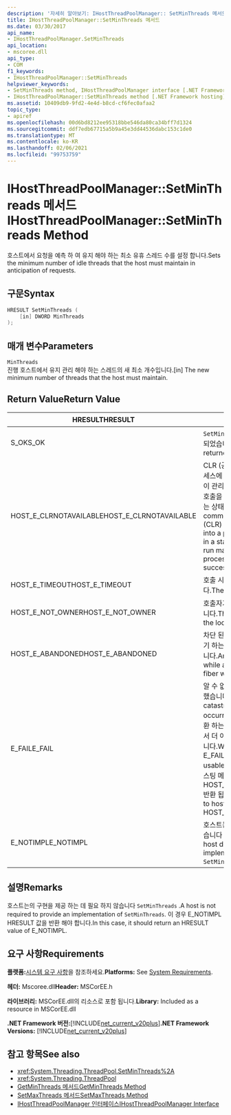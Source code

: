```yaml
---
description: '자세히 알아보기: IHostThreadPoolManager:: SetMinThreads 메서드'
title: IHostThreadPoolManager::SetMinThreads 메서드
ms.date: 03/30/2017
api_name:
- IHostThreadPoolManager.SetMinThreads
api_location:
- mscoree.dll
api_type:
- COM
f1_keywords:
- IHostThreadPoolManager::SetMinThreads
helpviewer_keywords:
- SetMinThreads method, IHostThreadPoolManager interface [.NET Framework hosting]
- IHostThreadPoolManager::SetMinThreads method [.NET Framework hosting]
ms.assetid: 10409db9-9fd2-4e4d-b8cd-cf6fec0afaa2
topic_type:
- apiref
ms.openlocfilehash: 00d6bd8212ee95318bbe546da80ca34bff7d1324
ms.sourcegitcommit: ddf7edb67715a5b9a45e3dd44536dabc153c1de0
ms.translationtype: MT
ms.contentlocale: ko-KR
ms.lasthandoff: 02/06/2021
ms.locfileid: "99753759"
---
```

# <a name="ihostthreadpoolmanagersetminthreads-method"></a><span data-ttu-id="8a013-103">IHostThreadPoolManager::SetMinThreads 메서드</span><span class="sxs-lookup"><span data-stu-id="8a013-103">IHostThreadPoolManager::SetMinThreads Method</span></span>

<span data-ttu-id="8a013-104">호스트에서 요청을 예측 하 여 유지 해야 하는 최소 유휴 스레드 수를 설정 합니다.</span><span class="sxs-lookup"><span data-stu-id="8a013-104">Sets the minimum number of idle threads that the host must maintain in anticipation of requests.</span></span>  
  
## <a name="syntax"></a><span data-ttu-id="8a013-105">구문</span><span class="sxs-lookup"><span data-stu-id="8a013-105">Syntax</span></span>  
  
```cpp  
HRESULT SetMinThreads (  
    [in] DWORD MinThreads  
);  
```  
  
## <a name="parameters"></a><span data-ttu-id="8a013-106">매개 변수</span><span class="sxs-lookup"><span data-stu-id="8a013-106">Parameters</span></span>  

 `MinThreads`  
 <span data-ttu-id="8a013-107">진행 호스트에서 유지 관리 해야 하는 스레드의 새 최소 개수입니다.</span><span class="sxs-lookup"><span data-stu-id="8a013-107">[in] The new minimum number of threads that the host must maintain.</span></span>  
  
## <a name="return-value"></a><span data-ttu-id="8a013-108">Return Value</span><span class="sxs-lookup"><span data-stu-id="8a013-108">Return Value</span></span>  
  
|<span data-ttu-id="8a013-109">HRESULT</span><span class="sxs-lookup"><span data-stu-id="8a013-109">HRESULT</span></span>|<span data-ttu-id="8a013-110">설명</span><span class="sxs-lookup"><span data-stu-id="8a013-110">Description</span></span>|  
|-------------|-----------------|  
|<span data-ttu-id="8a013-111">S_OK</span><span class="sxs-lookup"><span data-stu-id="8a013-111">S_OK</span></span>|<span data-ttu-id="8a013-112">`SetMinThreads` 성공적으로 반환 되었습니다.</span><span class="sxs-lookup"><span data-stu-id="8a013-112">`SetMinThreads` returned successfully.</span></span>|  
|<span data-ttu-id="8a013-113">HOST_E_CLRNOTAVAILABLE</span><span class="sxs-lookup"><span data-stu-id="8a013-113">HOST_E_CLRNOTAVAILABLE</span></span>|<span data-ttu-id="8a013-114">CLR (공용 언어 런타임)이 프로세스에 로드 되지 않았거나 CLR이 관리 코드를 실행할 수 없거나 호출을 성공적으로 처리할 수 없는 상태에 있습니다.</span><span class="sxs-lookup"><span data-stu-id="8a013-114">The common language runtime (CLR) has not been loaded into a process, or the CLR is in a state in which it cannot run managed code or process the call successfully.</span></span>|  
|<span data-ttu-id="8a013-115">HOST_E_TIMEOUT</span><span class="sxs-lookup"><span data-stu-id="8a013-115">HOST_E_TIMEOUT</span></span>|<span data-ttu-id="8a013-116">호출 시간이 초과 되었습니다.</span><span class="sxs-lookup"><span data-stu-id="8a013-116">The call timed out.</span></span>|  
|<span data-ttu-id="8a013-117">HOST_E_NOT_OWNER</span><span class="sxs-lookup"><span data-stu-id="8a013-117">HOST_E_NOT_OWNER</span></span>|<span data-ttu-id="8a013-118">호출자가 잠금을 소유 하지 않습니다.</span><span class="sxs-lookup"><span data-stu-id="8a013-118">The caller does not own the lock.</span></span>|  
|<span data-ttu-id="8a013-119">HOST_E_ABANDONED</span><span class="sxs-lookup"><span data-stu-id="8a013-119">HOST_E_ABANDONED</span></span>|<span data-ttu-id="8a013-120">차단 된 스레드나 파이버에서 대기 하는 동안 이벤트를 취소 했습니다.</span><span class="sxs-lookup"><span data-stu-id="8a013-120">An event was canceled while a blocked thread or fiber was waiting on it.</span></span>|  
|<span data-ttu-id="8a013-121">E_FAIL</span><span class="sxs-lookup"><span data-stu-id="8a013-121">E_FAIL</span></span>|<span data-ttu-id="8a013-122">알 수 없는 치명적인 오류가 발생 했습니다.</span><span class="sxs-lookup"><span data-stu-id="8a013-122">An unknown catastrophic failure occurred.</span></span> <span data-ttu-id="8a013-123">메서드가 E_FAIL 반환 하는 경우 해당 프로세스 내에서 더 이상 CLR을 사용할 수 없습니다.</span><span class="sxs-lookup"><span data-stu-id="8a013-123">When a method returns E_FAIL, the CLR is no longer usable within the process.</span></span> <span data-ttu-id="8a013-124">호스팅 메서드를 이후에 호출 하면 HOST_E_CLRNOTAVAILABLE 반환 됩니다.</span><span class="sxs-lookup"><span data-stu-id="8a013-124">Subsequent calls to hosting methods return HOST_E_CLRNOTAVAILABLE.</span></span>|  
|<span data-ttu-id="8a013-125">E_NOTIMPL</span><span class="sxs-lookup"><span data-stu-id="8a013-125">E_NOTIMPL</span></span>|<span data-ttu-id="8a013-126">호스트는의 구현을 제공 하지 않습니다 `SetMinThreads` .</span><span class="sxs-lookup"><span data-stu-id="8a013-126">The host does not provide an implementation of `SetMinThreads`.</span></span>|  
  
## <a name="remarks"></a><span data-ttu-id="8a013-127">설명</span><span class="sxs-lookup"><span data-stu-id="8a013-127">Remarks</span></span>  

 <span data-ttu-id="8a013-128">호스트는의 구현을 제공 하는 데 필요 하지 않습니다 `SetMinThreads` .</span><span class="sxs-lookup"><span data-stu-id="8a013-128">A host is not required to provide an implementation of `SetMinThreads`.</span></span> <span data-ttu-id="8a013-129">이 경우 E_NOTIMPL HRESULT 값을 반환 해야 합니다.</span><span class="sxs-lookup"><span data-stu-id="8a013-129">In this case, it should return an HRESULT value of E_NOTIMPL.</span></span>  
  
## <a name="requirements"></a><span data-ttu-id="8a013-130">요구 사항</span><span class="sxs-lookup"><span data-stu-id="8a013-130">Requirements</span></span>  

 <span data-ttu-id="8a013-131">**플랫폼:**[시스템 요구 사항](../../get-started/system-requirements.md)을 참조하세요.</span><span class="sxs-lookup"><span data-stu-id="8a013-131">**Platforms:** See [System Requirements](../../get-started/system-requirements.md).</span></span>  
  
 <span data-ttu-id="8a013-132">**헤더:** Mscoree.dll</span><span class="sxs-lookup"><span data-stu-id="8a013-132">**Header:** MSCorEE.h</span></span>  
  
 <span data-ttu-id="8a013-133">**라이브러리:** MSCorEE.dll의 리소스로 포함 됩니다.</span><span class="sxs-lookup"><span data-stu-id="8a013-133">**Library:** Included as a resource in MSCorEE.dll</span></span>  
  
 <span data-ttu-id="8a013-134">**.NET Framework 버전:**[!INCLUDE[net_current_v20plus](../../../../includes/net-current-v20plus-md.md)]</span><span class="sxs-lookup"><span data-stu-id="8a013-134">**.NET Framework Versions:** [!INCLUDE[net_current_v20plus](../../../../includes/net-current-v20plus-md.md)]</span></span>  
  
## <a name="see-also"></a><span data-ttu-id="8a013-135">참고 항목</span><span class="sxs-lookup"><span data-stu-id="8a013-135">See also</span></span>

- <xref:System.Threading.ThreadPool.SetMinThreads%2A>
- <xref:System.Threading.ThreadPool>
- [<span data-ttu-id="8a013-136">GetMinThreads 메서드</span><span class="sxs-lookup"><span data-stu-id="8a013-136">GetMinThreads Method</span></span>](ihostthreadpoolmanager-getminthreads-method.md)
- [<span data-ttu-id="8a013-137">SetMaxThreads 메서드</span><span class="sxs-lookup"><span data-stu-id="8a013-137">SetMaxThreads Method</span></span>](ihostthreadpoolmanager-setmaxthreads-method.md)
- [<span data-ttu-id="8a013-138">IHostThreadPoolManager 인터페이스</span><span class="sxs-lookup"><span data-stu-id="8a013-138">IHostThreadPoolManager Interface</span></span>](ihostthreadpoolmanager-interface.md)

